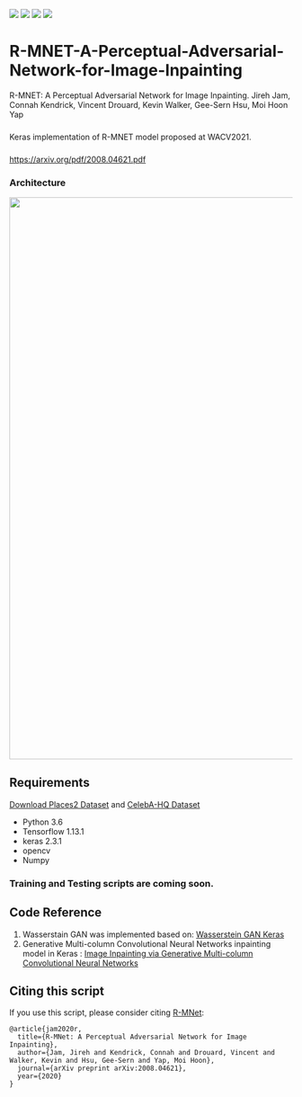 ![](https://img.shields.io/badge/Python-3.6-yewllo.svg) ![](https://img.shields.io/badge/Keras-2.3.1-yewllo.svg) ![](https://img.shields.io/badge/TensorFlow-1.13.1-yewllo.svg) ![](https://img.shields.io/badge/License-MIT-yewllo.svg)
# R-MNET-A-Perceptual-Adversarial-Network-for-Image-Inpainting
R-MNET: A Perceptual Adversarial Network for Image Inpainting. 
Jireh Jam, Connah Kendrick, Vincent Drouard, Kevin Walker, Gee-Sern Hsu, Moi Hoon Yap
###
Keras implementation of R-MNET model proposed at WACV2021.
###
https://arxiv.org/pdf/2008.04621.pdf


### Architecture
<img src="https://user-images.githubusercontent.com/16281283/98450574-a29b4480-2135-11eb-871f-fe14c823e275.png" width="1000">

## Requirements
[Download Places2 Dataset]( http://data.csail.mit.edu/places/places365/places365standard_easyformat.tar) and [CelebA-HQ Dataset](https://github.com/willylulu/celeba-hq-modified)
- Python 3.6
- Tensorflow 1.13.1
- keras 2.3.1
- opencv
- Numpy

### Training and Testing scripts are coming soon.
## Code Reference
1. Wasserstain GAN was implemented based on: [Wasserstein GAN Keras](https://github.com/eriklindernoren/Keras-GAN/blob/master/wgan/wgan.py)
2. Generative Multi-column Convolutional Neural Networks inpainting model in Keras : [Image Inpainting via Generative Multi-column Convolutional Neural Networks](https://github.com/tlatkowski/inpainting-gmcnn-keras/)
## Citing this script
If you use this script, please consider citing [R-MNet](https://arxiv.org/abs/2008.04621):
```
@article{jam2020r,
  title={R-MNet: A Perceptual Adversarial Network for Image Inpainting},
  author={Jam, Jireh and Kendrick, Connah and Drouard, Vincent and Walker, Kevin and Hsu, Gee-Sern and Yap, Moi Hoon},
  journal={arXiv preprint arXiv:2008.04621},
  year={2020}
}
```


